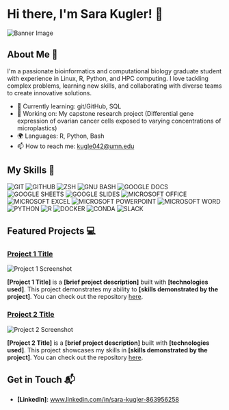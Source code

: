 # Hi there, I'm Sara Kugler! 👋

![Banner Image](your_banner_image_url_here)

## About Me 🚀

I'm a passionate bioinformatics and computational biology graduate student with experience in Linux, R, Python, and HPC computing. I love tackling complex problems, learning new skills, and collaborating with diverse teams to create innovative solutions.

- 🌱 Currently learning: git/GitHub, SQL
- 🔭 Working on: My capstone research project (Differential gene expression of ovarian cancer cells exposed to varying concentrations of microplastics)
- 🌍 Languages: R, Python, Bash
- 📫 How to reach me: kugle042@umn.edu

## My Skills 🧠

![GIT](https://img.shields.io/badge/GIT-E44C30?style=for-the-badge&logo=git&logoColor=white)
![GITHUB](https://img.shields.io/badge/GitHub-100000?style=for-the-badge&logo=github&logoColor=white)
![ZSH](https://img.shields.io/badge/Zsh-F15A24?style=for-the-badge&logo=Zsh&logoColor=white)
![GNU BASH](https://img.shields.io/badge/GNU%20Bash-4EAA25?style=for-the-badge&logo=GNU%20Bash&logoColor=white)
![GOOGLE DOCS](https://img.shields.io/badge/Google%20Docs-4285F4?style=for-the-badge&logo=google-docs&logoColor=white)
![GOOGLE SHEETS](https://img.shields.io/badge/Google%20Sheets-34A853?style=for-the-badge&logo=google-sheets&logoColor=white)
![GOOGLE SLIDES](https://img.shields.io/badge/Google%20Slides-FBBC04?style=for-the-badge&logo=google-slides&logoColor=black)
![MICROSOFT OFFICE](https://img.shields.io/badge/Microsoft_Office-D83B01?style=for-the-badge&logo=microsoft-office&logoColor=white)
![MICROSOFT EXCEL](https://img.shields.io/badge/Microsoft_Excel-217346?style=for-the-badge&logo=microsoft-excel&logoColor=white)
![MICROSOFT POWERPOINT](https://img.shields.io/badge/Microsoft_PowerPoint-B7472A?style=for-the-badge&logo=microsoft-powerpoint&logoColor=white)
![MICROSOFT WORD](https://img.shields.io/badge/Microsoft_Word-2B579A?style=for-the-badge&logo=microsoft-word&logoColor=white)
![PYTHON](https://img.shields.io/badge/Python-FFD43B?style=for-the-badge&logo=python&logoColor=blue)
![R](https://img.shields.io/badge/R-276DC3?style=for-the-badge&logo=r&logoColor=white)
![DOCKER](https://img.shields.io/badge/Docker-2CA5E0?style=for-the-badge&logo=docker&logoColor=white)
![CONDA](https://img.shields.io/badge/conda-342B029.svg?&style=for-the-badge&logo=anaconda&logoColor=white)
![SLACK](https://img.shields.io/badge/Slack-4A154B?style=for-the-badge&logo=slack&logoColor=white)

## Featured Projects 💻

### [Project 1 Title](project_1_link)

![Project 1 Screenshot](project_1_screenshot_url)

**[Project 1 Title]** is a **[brief project description]** built with **[technologies used]**. This project demonstrates my ability to **[skills demonstrated by the project]**. You can check out the repository [here](project_1_repository_link).

### [Project 2 Title](project_2_link)

![Project 2 Screenshot](project_2_screenshot_url)

**[Project 2 Title]** is a **[brief project description]** built with **[technologies used]**. This project showcases my skills in **[skills demonstrated by the project]**. You can check out the repository [here](project_2_repository_link).

## Get in Touch 📬

- **[LinkedIn]**: www.linkedin.com/in/sara-kugler-863956258


